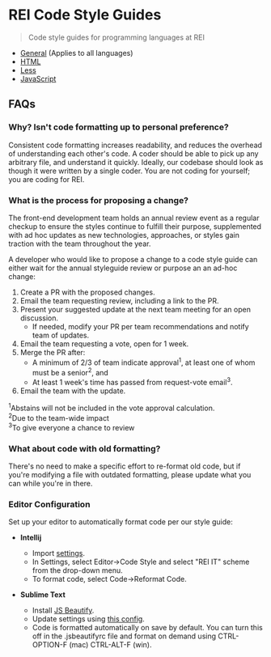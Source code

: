 # REI Code Style Guides

> Code style guides for programming languages at REI

- [General](/docs/general.md) (Applies to all languages)
- [HTML](/docs/html.md)
- [Less](/docs/less.md)
- [JavaScript](/docs/javascript.md)

## FAQs

### Why? Isn't code formatting up to personal preference?

Consistent code formatting increases readability, and reduces the overhead of understanding each other's code. A coder should be able to pick up any arbitrary file, and understand it quickly. Ideally, our codebase should look as though it were written by a single coder. You are not coding for yourself; you are coding for REI.

### What is the process for proposing a change?

The front-end development team holds an annual review event as a regular checkup to ensure the styles continue to fulfill their purpose, supplemented with ad hoc updates as new technologies, approaches, or styles gain traction with the team throughout the year.

A developer who would like to propose a change to a code style guide can either wait for the annual styleguide review or purpose an an ad-hoc change:

1. Create a PR with the proposed changes.
1. Email the team requesting review, including a link to the PR.
1. Present your suggested update at the next team meeting for an open discussion.
    - If needed, modify your PR per team recommendations and notify team of updates.
1. Email the team requesting a vote, open for 1 week.
1. Merge the PR after:
    - A minimum of 2/3 of team indicate approval<sup>1</sup>, at least one of whom must be a senior<sup>2</sup>, and
    - At least 1 week's time has passed from request-vote email<sup>3</sup>.
1. Email the team with the update.

<sup>1</sup>Abstains will not be included in the vote approval calculation.<br>
<sup>2</sup>Due to the team-wide impact<br>
<sup>3</sup>To give everyone a chance to review<br>

### What about code with old formatting?

There's no need to make a specific effort to re-format old code, but if you're modifying a file with outdated formatting, please update what you can while you're in there.

### Editor Configuration

Set up your editor to automatically format code per our style guide:

- **Intellij**
  - Import [settings](./rei_standard_intellij_settings.jar).
  - In Settings, select Editor->Code Style and select "REI IT" scheme from the drop-down menu.
  - To format code, select Code->Reformat Code.

- **Sublime Text**
  - Install [JS Beautify](https://github.com/enginespot/js-beautify-sublime).
  - Update settings using [this config](./.jsbeautifyrc).
  - Code is formatted automatically on save by default. You can turn this off in the .jsbeautifyrc file and format on demand using CTRL-OPTION-F (mac) CTRL-ALT-F (win).
